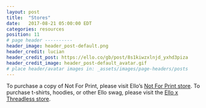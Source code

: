 ```yaml
---
layout: post
title:  "Stores"
date:   2017-08-21 05:00:00 EDT
categories: resources
position: 11
# page header ----------
header_image: header_post-default.png
header_credit: lucian
header_credit_post: https://ello.co/gb/post/8s1kiwzxlnjd_yxhd3piza
header_credit_image: header_post-default_avatar.gif
# place header/avatar images in: _assets/images/page-headers/posts
---
```

To purchase a copy of Not For Print, please visit Ello’s [Not For Print store](https://notforprint.co/).
To purchase t-shirts, hoodies, or other Ello swag, please visit the [Ello x Threadless store](http://ello.threadless.com/).
